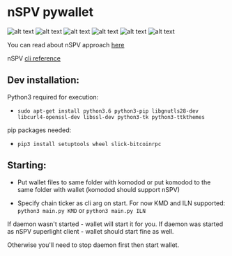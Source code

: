# nSPV pywallet

![alt text](https://i.imgur.com/hvwr3GP.png)
![alt text](https://i.imgur.com/LDNfDBU.png)
![alt text](https://i.imgur.com/yC9D1hk.png)
![alt text](https://i.imgur.com/XGnCxgj.png)
![alt text](https://i.imgur.com/OUX5nEB.png)
![alt text](https://i.imgur.com/21oIHM9.png)

You can read about nSPV approach [here](https://medium.com/@jameslee777/nspv-a-simple-approach-to-superlight-clients-leveraging-notarizations-75d7ef5a37a9)

nSPV [cli reference](https://medium.com/@jameslee777/nspv-reference-cli-client-cf1ffdc03631)

## Dev installation:

Python3 required for execution:

*  `sudo apt-get install python3.6 python3-pip libgnutls28-dev libcurl4-openssl-dev libssl-dev python3-tk python3-ttkthemes`

pip packages needed:

* `pip3 install setuptools wheel slick-bitcoinrpc`

## Starting:  

* Put wallet files to same folder with komodod or put komodod to the same folder with wallet (komodod should support nSPV)

* Specify chain ticker as cli arg on start. For now KMD and ILN supported: 
`python3 main.py KMD` or `python3 main.py ILN`

If daemon wasn't started - wallet will start it for you. If daemon was started as nSPV superlight client - wallet should start fine as well.

Otherwise you'll need to stop daemon first then start wallet.
